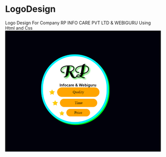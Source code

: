 # LogoDesign
Logo Design For Company RP INFO CARE PVT LTD &amp; WEBIGURU Using Html and Css 
![Alt text](outPut_RP_Logo.png?raw=true "Optional Title")